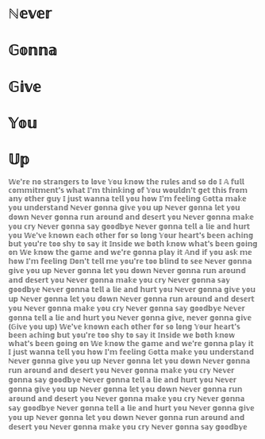 # ℕ𝕖𝕧𝕖𝕣
# 𝔾𝕠𝕟𝕟𝕒
# 𝔾𝕚𝕧𝕖
# 𝕐𝕠𝕦
# 𝕌𝕡

𝕎𝕖'𝕣𝕖 𝕟𝕠 𝕤𝕥𝕣𝕒𝕟𝕘𝕖𝕣𝕤 𝕥𝕠 𝕝𝕠𝕧𝕖 𝕐𝕠𝕦 𝕜𝕟𝕠𝕨 𝕥𝕙𝕖 𝕣𝕦𝕝𝕖𝕤 𝕒𝕟𝕕 𝕤𝕠 𝕕𝕠 𝕀 𝔸 𝕗𝕦𝕝𝕝 𝕔𝕠𝕞𝕞𝕚𝕥𝕞𝕖𝕟𝕥'𝕤 𝕨𝕙𝕒𝕥 𝕀'𝕞 𝕥𝕙𝕚𝕟𝕜𝕚𝕟𝕘 𝕠𝕗 𝕐𝕠𝕦 𝕨𝕠𝕦𝕝𝕕𝕟'𝕥 𝕘𝕖𝕥 𝕥𝕙𝕚𝕤 𝕗𝕣𝕠𝕞 𝕒𝕟𝕪 𝕠𝕥𝕙𝕖𝕣 𝕘𝕦𝕪 𝕀 𝕛𝕦𝕤𝕥 𝕨𝕒𝕟𝕟𝕒 𝕥𝕖𝕝𝕝 𝕪𝕠𝕦 𝕙𝕠𝕨 𝕀'𝕞 𝕗𝕖𝕖𝕝𝕚𝕟𝕘 𝔾𝕠𝕥𝕥𝕒 𝕞𝕒𝕜𝕖 𝕪𝕠𝕦 𝕦𝕟𝕕𝕖𝕣𝕤𝕥𝕒𝕟𝕕 ℕ𝕖𝕧𝕖𝕣 𝕘𝕠𝕟𝕟𝕒 𝕘𝕚𝕧𝕖 𝕪𝕠𝕦 𝕦𝕡 ℕ𝕖𝕧𝕖𝕣 𝕘𝕠𝕟𝕟𝕒 𝕝𝕖𝕥 𝕪𝕠𝕦 𝕕𝕠𝕨𝕟 ℕ𝕖𝕧𝕖𝕣 𝕘𝕠𝕟𝕟𝕒 𝕣𝕦𝕟 𝕒𝕣𝕠𝕦𝕟𝕕 𝕒𝕟𝕕 𝕕𝕖𝕤𝕖𝕣𝕥 𝕪𝕠𝕦 ℕ𝕖𝕧𝕖𝕣 𝕘𝕠𝕟𝕟𝕒 𝕞𝕒𝕜𝕖 𝕪𝕠𝕦 𝕔𝕣𝕪 ℕ𝕖𝕧𝕖𝕣 𝕘𝕠𝕟𝕟𝕒 𝕤𝕒𝕪 𝕘𝕠𝕠𝕕𝕓𝕪𝕖 ℕ𝕖𝕧𝕖𝕣 𝕘𝕠𝕟𝕟𝕒 𝕥𝕖𝕝𝕝 𝕒 𝕝𝕚𝕖 𝕒𝕟𝕕 𝕙𝕦𝕣𝕥 𝕪𝕠𝕦 𝕎𝕖'𝕧𝕖 𝕜𝕟𝕠𝕨𝕟 𝕖𝕒𝕔𝕙 𝕠𝕥𝕙𝕖𝕣 𝕗𝕠𝕣 𝕤𝕠 𝕝𝕠𝕟𝕘 𝕐𝕠𝕦𝕣 𝕙𝕖𝕒𝕣𝕥'𝕤 𝕓𝕖𝕖𝕟 𝕒𝕔𝕙𝕚𝕟𝕘 𝕓𝕦𝕥 𝕪𝕠𝕦'𝕣𝕖 𝕥𝕠𝕠 𝕤𝕙𝕪 𝕥𝕠 𝕤𝕒𝕪 𝕚𝕥 𝕀𝕟𝕤𝕚𝕕𝕖 𝕨𝕖 𝕓𝕠𝕥𝕙 𝕜𝕟𝕠𝕨 𝕨𝕙𝕒𝕥'𝕤 𝕓𝕖𝕖𝕟 𝕘𝕠𝕚𝕟𝕘 𝕠𝕟 𝕎𝕖 𝕜𝕟𝕠𝕨 𝕥𝕙𝕖 𝕘𝕒𝕞𝕖 𝕒𝕟𝕕 𝕨𝕖'𝕣𝕖 𝕘𝕠𝕟𝕟𝕒 𝕡𝕝𝕒𝕪 𝕚𝕥 𝔸𝕟𝕕 𝕚𝕗 𝕪𝕠𝕦 𝕒𝕤𝕜 𝕞𝕖 𝕙𝕠𝕨 𝕀'𝕞 𝕗𝕖𝕖𝕝𝕚𝕟𝕘 𝔻𝕠𝕟'𝕥 𝕥𝕖𝕝𝕝 𝕞𝕖 𝕪𝕠𝕦'𝕣𝕖 𝕥𝕠𝕠 𝕓𝕝𝕚𝕟𝕕 𝕥𝕠 𝕤𝕖𝕖 ℕ𝕖𝕧𝕖𝕣 𝕘𝕠𝕟𝕟𝕒 𝕘𝕚𝕧𝕖 𝕪𝕠𝕦 𝕦𝕡 ℕ𝕖𝕧𝕖𝕣 𝕘𝕠𝕟𝕟𝕒 𝕝𝕖𝕥 𝕪𝕠𝕦 𝕕𝕠𝕨𝕟 ℕ𝕖𝕧𝕖𝕣 𝕘𝕠𝕟𝕟𝕒 𝕣𝕦𝕟 𝕒𝕣𝕠𝕦𝕟𝕕 𝕒𝕟𝕕 𝕕𝕖𝕤𝕖𝕣𝕥 𝕪𝕠𝕦 ℕ𝕖𝕧𝕖𝕣 𝕘𝕠𝕟𝕟𝕒 𝕞𝕒𝕜𝕖 𝕪𝕠𝕦 𝕔𝕣𝕪 ℕ𝕖𝕧𝕖𝕣 𝕘𝕠𝕟𝕟𝕒 𝕤𝕒𝕪 𝕘𝕠𝕠𝕕𝕓𝕪𝕖 ℕ𝕖𝕧𝕖𝕣 𝕘𝕠𝕟𝕟𝕒 𝕥𝕖𝕝𝕝 𝕒 𝕝𝕚𝕖 𝕒𝕟𝕕 𝕙𝕦𝕣𝕥 𝕪𝕠𝕦 ℕ𝕖𝕧𝕖𝕣 𝕘𝕠𝕟𝕟𝕒 𝕘𝕚𝕧𝕖 𝕪𝕠𝕦 𝕦𝕡 ℕ𝕖𝕧𝕖𝕣 𝕘𝕠𝕟𝕟𝕒 𝕝𝕖𝕥 𝕪𝕠𝕦 𝕕𝕠𝕨𝕟 ℕ𝕖𝕧𝕖𝕣 𝕘𝕠𝕟𝕟𝕒 𝕣𝕦𝕟 𝕒𝕣𝕠𝕦𝕟𝕕 𝕒𝕟𝕕 𝕕𝕖𝕤𝕖𝕣𝕥 𝕪𝕠𝕦 ℕ𝕖𝕧𝕖𝕣 𝕘𝕠𝕟𝕟𝕒 𝕞𝕒𝕜𝕖 𝕪𝕠𝕦 𝕔𝕣𝕪 ℕ𝕖𝕧𝕖𝕣 𝕘𝕠𝕟𝕟𝕒 𝕤𝕒𝕪 𝕘𝕠𝕠𝕕𝕓𝕪𝕖 ℕ𝕖𝕧𝕖𝕣 𝕘𝕠𝕟𝕟𝕒 𝕥𝕖𝕝𝕝 𝕒 𝕝𝕚𝕖 𝕒𝕟𝕕 𝕙𝕦𝕣𝕥 𝕪𝕠𝕦 ℕ𝕖𝕧𝕖𝕣 𝕘𝕠𝕟𝕟𝕒 𝕘𝕚𝕧𝕖, 𝕟𝕖𝕧𝕖𝕣 𝕘𝕠𝕟𝕟𝕒 𝕘𝕚𝕧𝕖 (𝔾𝕚𝕧𝕖 𝕪𝕠𝕦 𝕦𝕡) 𝕎𝕖'𝕧𝕖 𝕜𝕟𝕠𝕨𝕟 𝕖𝕒𝕔𝕙 𝕠𝕥𝕙𝕖𝕣 𝕗𝕠𝕣 𝕤𝕠 𝕝𝕠𝕟𝕘 𝕐𝕠𝕦𝕣 𝕙𝕖𝕒𝕣𝕥'𝕤 𝕓𝕖𝕖𝕟 𝕒𝕔𝕙𝕚𝕟𝕘 𝕓𝕦𝕥 𝕪𝕠𝕦'𝕣𝕖 𝕥𝕠𝕠 𝕤𝕙𝕪 𝕥𝕠 𝕤𝕒𝕪 𝕚𝕥 𝕀𝕟𝕤𝕚𝕕𝕖 𝕨𝕖 𝕓𝕠𝕥𝕙 𝕜𝕟𝕠𝕨 𝕨𝕙𝕒𝕥'𝕤 𝕓𝕖𝕖𝕟 𝕘𝕠𝕚𝕟𝕘 𝕠𝕟 𝕎𝕖 𝕜𝕟𝕠𝕨 𝕥𝕙𝕖 𝕘𝕒𝕞𝕖 𝕒𝕟𝕕 𝕨𝕖'𝕣𝕖 𝕘𝕠𝕟𝕟𝕒 𝕡𝕝𝕒𝕪 𝕚𝕥 𝕀 𝕛𝕦𝕤𝕥 𝕨𝕒𝕟𝕟𝕒 𝕥𝕖𝕝𝕝 𝕪𝕠𝕦 𝕙𝕠𝕨 𝕀'𝕞 𝕗𝕖𝕖𝕝𝕚𝕟𝕘 𝔾𝕠𝕥𝕥𝕒 𝕞𝕒𝕜𝕖 𝕪𝕠𝕦 𝕦𝕟𝕕𝕖𝕣𝕤𝕥𝕒𝕟𝕕 ℕ𝕖𝕧𝕖𝕣 𝕘𝕠𝕟𝕟𝕒 𝕘𝕚𝕧𝕖 𝕪𝕠𝕦 𝕦𝕡 ℕ𝕖𝕧𝕖𝕣 𝕘𝕠𝕟𝕟𝕒 𝕝𝕖𝕥 𝕪𝕠𝕦 𝕕𝕠𝕨𝕟 ℕ𝕖𝕧𝕖𝕣 𝕘𝕠𝕟𝕟𝕒 𝕣𝕦𝕟 𝕒𝕣𝕠𝕦𝕟𝕕 𝕒𝕟𝕕 𝕕𝕖𝕤𝕖𝕣𝕥 𝕪𝕠𝕦 ℕ𝕖𝕧𝕖𝕣 𝕘𝕠𝕟𝕟𝕒 𝕞𝕒𝕜𝕖 𝕪𝕠𝕦 𝕔𝕣𝕪 ℕ𝕖𝕧𝕖𝕣 𝕘𝕠𝕟𝕟𝕒 𝕤𝕒𝕪 𝕘𝕠𝕠𝕕𝕓𝕪𝕖 ℕ𝕖𝕧𝕖𝕣 𝕘𝕠𝕟𝕟𝕒 𝕥𝕖𝕝𝕝 𝕒 𝕝𝕚𝕖 𝕒𝕟𝕕 𝕙𝕦𝕣𝕥 𝕪𝕠𝕦 ℕ𝕖𝕧𝕖𝕣 𝕘𝕠𝕟𝕟𝕒 𝕘𝕚𝕧𝕖 𝕪𝕠𝕦 𝕦𝕡 ℕ𝕖𝕧𝕖𝕣 𝕘𝕠𝕟𝕟𝕒 𝕝𝕖𝕥 𝕪𝕠𝕦 𝕕𝕠𝕨𝕟 ℕ𝕖𝕧𝕖𝕣 𝕘𝕠𝕟𝕟𝕒 𝕣𝕦𝕟 𝕒𝕣𝕠𝕦𝕟𝕕 𝕒𝕟𝕕 𝕕𝕖𝕤𝕖𝕣𝕥 𝕪𝕠𝕦 ℕ𝕖𝕧𝕖𝕣 𝕘𝕠𝕟𝕟𝕒 𝕞𝕒𝕜𝕖 𝕪𝕠𝕦 𝕔𝕣𝕪 ℕ𝕖𝕧𝕖𝕣 𝕘𝕠𝕟𝕟𝕒 𝕤𝕒𝕪 𝕘𝕠𝕠𝕕𝕓𝕪𝕖 ℕ𝕖𝕧𝕖𝕣 𝕘𝕠𝕟𝕟𝕒 𝕥𝕖𝕝𝕝 𝕒 𝕝𝕚𝕖 𝕒𝕟𝕕 𝕙𝕦𝕣𝕥 𝕪𝕠𝕦 ℕ𝕖𝕧𝕖𝕣 𝕘𝕠𝕟𝕟𝕒 𝕘𝕚𝕧𝕖 𝕪𝕠𝕦 𝕦𝕡 ℕ𝕖𝕧𝕖𝕣 𝕘𝕠𝕟𝕟𝕒 𝕝𝕖𝕥 𝕪𝕠𝕦 𝕕𝕠𝕨𝕟 ℕ𝕖𝕧𝕖𝕣 𝕘𝕠𝕟𝕟𝕒 𝕣𝕦𝕟 𝕒𝕣𝕠𝕦𝕟𝕕 𝕒𝕟𝕕 𝕕𝕖𝕤𝕖𝕣𝕥 𝕪𝕠𝕦 ℕ𝕖𝕧𝕖𝕣 𝕘𝕠𝕟𝕟𝕒 𝕞𝕒𝕜𝕖 𝕪𝕠𝕦 𝕔𝕣𝕪 ℕ𝕖𝕧𝕖𝕣 𝕘𝕠𝕟𝕟𝕒 𝕤𝕒𝕪 𝕘𝕠𝕠𝕕𝕓𝕪𝕖
